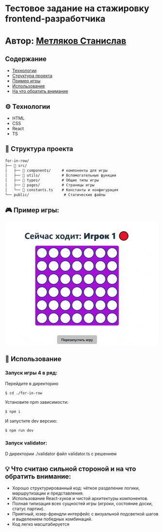 ﻿# Тестовое задание на стажировку frontend-разработчика
# Автор: [Метляков Станислав](https://github.com/MeTStIL)


## Содержание
- [Технологии](#-технологии)
- [Структура проекта](#-структура-проекта)
- [Пример игры](#-пример-игры)
- [Использование](#-использование)
- [На что обратить внимание](#-что-считаю-сильной-стороной-и-на-что-обратить-внимание)

## ⚙️ Технологии
- HTML
- CSS
- React
- TS

## 🧩 Структура проекта
```text
for-in-row/
├── 📁 src/
│   ├── 📁 components/     # компоненты для игры
│   ├── 📁 utils/          # Вспомогательные функции
│   ├── 📁 types/          # Общие типы игры
│   ├── 📁 pages/          # Страницы игры
│   └── 📄 constants.ts    # Константы и конфигурация
└── public/                # Статические файлы
```

## 🎮 Пример игры:
![Пример игры](./game-example.gif)

## 🚀 Использование
### Запуск игры 4 в ряд:
Перейдите в директорию
```sh
$ cd ./for-in-row
```

Установите npm зависимости:
```sh
$ npm i 
```

И запустите dev версию:
```sh
$ npm run dev
```

### Запуск validator:
D директории ./validator файл validator.ts с решением

## 💡 Что считаю сильной стороной и на что обратить внимание:
- Хорошо структурированный код: чёткое разделение логики, маршрутизации и представления.
- Использование React-хуков и чистой архитектуры компонентов.
- Полная типизация всех сущностей игры (игроки, состояние доски, статус партии).
- Приятный, юзер-френдли интерфейс с визуальной подсветкой шагов и выделением победных комбинаций.
- Код легко масштабируется
